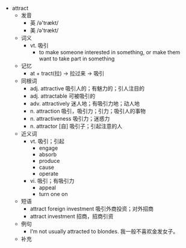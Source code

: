 - attract
  - 发音
    - 英 /ə'trækt/
    - 美 /ə'trækt/
  - 词义
    - vt. 吸引
      - to make someone interested in something, or make them want to take part in something
  - 记忆
    - at + tract(拉) → 拉过来 → 吸引
  - 同根词
    - adj. attractive 吸引人的；有魅力的；引人注目的
    - adj. attractable 可被吸引的
    - adv. attractively 迷人地；有吸引力地；动人地
    - n. attraction 吸引，吸引力；引力；吸引人的事物
    - n. attractiveness 吸引力；迷惑力
    - n. attractor [自] 吸引子；引起注意的人
  - 近义词
    - vt. 吸引；引起
      - engage
      - absorb
      - produce
      - cause
      - operate
    - vi. 吸引；有吸引力
      - appeal
      - turn one on
  - 短语
    - attract foreign investment 吸引外商投资；对外招商
    - attract investment 招商，招商引资
  - 例句
    - I’m not usually attracted to blondes. 我一般不喜欢金发女子。
  - 补充